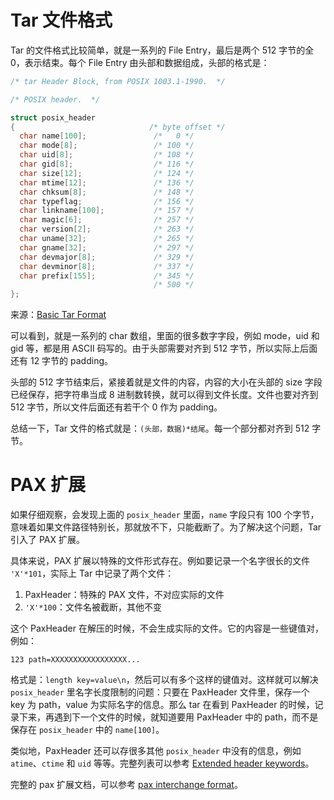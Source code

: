 # Tar 文件格式

Tar 的文件格式比较简单，就是一系列的 File Entry，最后是两个 512 字节的全 0，表示结束。每个 File Entry 由头部和数据组成，头部的格式是：

```c
/* tar Header Block, from POSIX 1003.1-1990.  */

/* POSIX header.  */

struct posix_header
{                              /* byte offset */
  char name[100];               /*   0 */
  char mode[8];                 /* 100 */
  char uid[8];                  /* 108 */
  char gid[8];                  /* 116 */
  char size[12];                /* 124 */
  char mtime[12];               /* 136 */
  char chksum[8];               /* 148 */
  char typeflag;                /* 156 */
  char linkname[100];           /* 157 */
  char magic[6];                /* 257 */
  char version[2];              /* 263 */
  char uname[32];               /* 265 */
  char gname[32];               /* 297 */
  char devmajor[8];             /* 329 */
  char devminor[8];             /* 337 */
  char prefix[155];             /* 345 */
                                /* 500 */
};
```

来源：[Basic Tar Format](https://www.gnu.org/software/tar/manual/html_node/Standard.html)

可以看到，就是一系列的 char 数组，里面的很多数字字段，例如 mode，uid 和 gid 等，都是用 ASCII 码写的。由于头部需要对齐到 512 字节，所以实际上后面还有 12 字节的 padding。

头部的 512 字节结束后，紧接着就是文件的内容，内容的大小在头部的 size 字段已经保存，把字符串当成 8 进制数转换，就可以得到文件长度。文件也要对齐到 512 字节，所以文件后面还有若干个 0 作为 padding。

总结一下，Tar 文件的格式就是：`(头部，数据)*结尾`。每一个部分都对齐到 512 字节。

# PAX 扩展

如果仔细观察，会发现上面的 `posix_header` 里面，`name` 字段只有 100 个字节，意味着如果文件路径特别长，那就放不下，只能截断了。为了解决这个问题，Tar 引入了 PAX 扩展。

具体来说，PAX 扩展以特殊的文件形式存在。例如要记录一个名字很长的文件 `'X'*101`，实际上 Tar 中记录了两个文件：

1. PaxHeader：特殊的 PAX 文件，不对应实际的文件
2. `'X'*100`：文件名被截断，其他不变

这个 PaxHeader 在解压的时候，不会生成实际的文件。它的内容是一些键值对，例如：

```
123 path=XXXXXXXXXXXXXXXXX...
```

格式是：`length key=value\n`，然后可以有多个这样的键值对。这样就可以解决 `posix_header` 里名字长度限制的问题：只要在 PaxHeader 文件里，保存一个 key 为 path，value 为实际名字的信息。那么 tar 在看到 PaxHeader 的时候，记录下来，再遇到下一个文件的时候，就知道要用 PaxHeader 中的 path，而不是保存在 `posix_header` 中的 `name[100]`。

类似地，PaxHeader 还可以存很多其他 `posix_header` 中没有的信息，例如 `atime`、`ctime` 和 `uid` 等等。完整列表可以参考 [Extended header keywords](https://www.ibm.com/docs/en/zos/2.4.0?topic=descriptions-pax-interchange-portable-archives#r4paxsh__pxchk)。

完整的 pax 扩展文档，可以参考 [pax interchange format](https://www.ibm.com/docs/en/zos/2.3.0?topic=SSLTBW_2.3.0%2Fcom.ibm.zos.v2r3.bpxa500%2Fbpxa50064.html)。